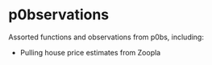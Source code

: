 # p0bservations

Assorted functions and observations from p0bs, including:

-   Pulling house price estimates from Zoopla
